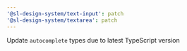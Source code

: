 ```yaml
---
'@sl-design-system/text-input': patch
'@sl-design-system/textarea': patch
---
```


Update `autocomplete` types due to latest TypeScript version
